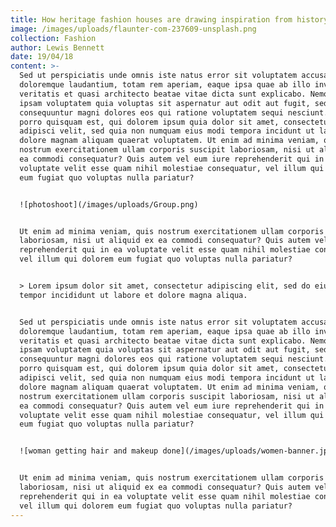 ```yaml
---
title: How heritage fashion houses are drawing inspiration from history
image: /images/uploads/flaunter-com-237609-unsplash.png
collection: Fashion
author: Lewis Bennett
date: 19/04/18
content: >-
  Sed ut perspiciatis unde omnis iste natus error sit voluptatem accusantium
  doloremque laudantium, totam rem aperiam, eaque ipsa quae ab illo inventore
  veritatis et quasi architecto beatae vitae dicta sunt explicabo. Nemo enim
  ipsam voluptatem quia voluptas sit aspernatur aut odit aut fugit, sed quia
  consequuntur magni dolores eos qui ratione voluptatem sequi nesciunt. Neque
  porro quisquam est, qui dolorem ipsum quia dolor sit amet, consectetur,
  adipisci velit, sed quia non numquam eius modi tempora incidunt ut labore et
  dolore magnam aliquam quaerat voluptatem. Ut enim ad minima veniam, quis
  nostrum exercitationem ullam corporis suscipit laboriosam, nisi ut aliquid ex
  ea commodi consequatur? Quis autem vel eum iure reprehenderit qui in ea
  voluptate velit esse quam nihil molestiae consequatur, vel illum qui dolorem
  eum fugiat quo voluptas nulla pariatur?


  ![photoshoot](/images/uploads/Group.png)


  Ut enim ad minima veniam, quis nostrum exercitationem ullam corporis suscipit
  laboriosam, nisi ut aliquid ex ea commodi consequatur? Quis autem vel eum iure
  reprehenderit qui in ea voluptate velit esse quam nihil molestiae consequatur,
  vel illum qui dolorem eum fugiat quo voluptas nulla pariatur?


  > Lorem ipsum dolor sit amet, consectetur adipiscing elit, sed do eiusmod
  tempor incididunt ut labore et dolore magna aliqua.


  Sed ut perspiciatis unde omnis iste natus error sit voluptatem accusantium
  doloremque laudantium, totam rem aperiam, eaque ipsa quae ab illo inventore
  veritatis et quasi architecto beatae vitae dicta sunt explicabo. Nemo enim
  ipsam voluptatem quia voluptas sit aspernatur aut odit aut fugit, sed quia
  consequuntur magni dolores eos qui ratione voluptatem sequi nesciunt. Neque
  porro quisquam est, qui dolorem ipsum quia dolor sit amet, consectetur,
  adipisci velit, sed quia non numquam eius modi tempora incidunt ut labore et
  dolore magnam aliquam quaerat voluptatem. Ut enim ad minima veniam, quis
  nostrum exercitationem ullam corporis suscipit laboriosam, nisi ut aliquid ex
  ea commodi consequatur? Quis autem vel eum iure reprehenderit qui in ea
  voluptate velit esse quam nihil molestiae consequatur, vel illum qui dolorem
  eum fugiat quo voluptas nulla pariatur?


  ![woman getting hair and makeup done](/images/uploads/women-banner.jpg)


  Ut enim ad minima veniam, quis nostrum exercitationem ullam corporis suscipit
  laboriosam, nisi ut aliquid ex ea commodi consequatur? Quis autem vel eum iure
  reprehenderit qui in ea voluptate velit esse quam nihil molestiae consequatur,
  vel illum qui dolorem eum fugiat quo voluptas nulla pariatur?
---
```


